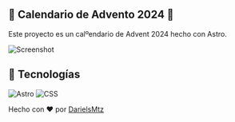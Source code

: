 ## 🎄 Calendario de Advento 2024 🎄

Este proyecto es un calºendario de Advent 2024 hecho con Astro.

![Screenshot](src/assets/mockup.webp)

## 🚀 Tecnologías

![Astro](https://img.shields.io/badge/Astro-333333?style=for-the-badge&logo=astro&logoColor=white) ![CSS](https://img.shields.io/badge/CSS-1572B6?style=for-the-badge&logo=css3&logoColor=white)

Hecho con ❤️ por [DarielsMtz](https://github.com/DarielsMtz)
